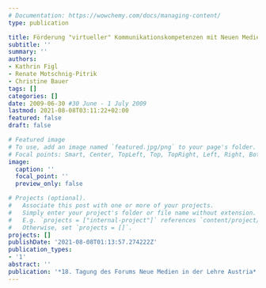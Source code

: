 ```yaml
---
# Documentation: https://wowchemy.com/docs/managing-content/
type: publication

title: Förderung "virtueller" Kommunikationskompetenzen mit Neuen Medien
subtitle: ''
summary: ''
authors:
- Kathrin Figl
- Renate Motschnig-Pitrik
- Christine Bauer
tags: []
categories: []
date: 2009-06-30 #30 June - 1 July 2009
lastmod: 2021-08-08T03:11:22+02:00
featured: false
draft: false

# Featured image
# To use, add an image named `featured.jpg/png` to your page's folder.
# Focal points: Smart, Center, TopLeft, Top, TopRight, Left, Right, BottomLeft, Bottom, BottomRight.
image:
  caption: ''
  focal_point: ''
  preview_only: false

# Projects (optional).
#   Associate this post with one or more of your projects.
#   Simply enter your project's folder or file name without extension.
#   E.g. `projects = ["internal-project"]` references `content/project/deep-learning/index.md`.
#   Otherwise, set `projects = []`.
projects: []
publishDate: '2021-08-08T01:13:57.274222Z'
publication_types:
- '1'
abstract: ''
publication: '*18. Tagung des Forums Neue Medien in der Lehre Austria*'
---
```

